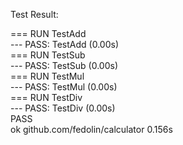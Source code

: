 Test Result:

=== RUN   TestAdd                                                                                                    
--- PASS: TestAdd (0.00s)                                                                                            
=== RUN   TestSub                                                                                                    
--- PASS: TestSub (0.00s)                                                                                            
=== RUN   TestMul                                                                                                    
--- PASS: TestMul (0.00s)                                                                                            
=== RUN   TestDiv                                                                                                    
--- PASS: TestDiv (0.00s)                                                                                            
PASS                                                                                                                 
ok      github.com/fedolin/calculator   0.156s      